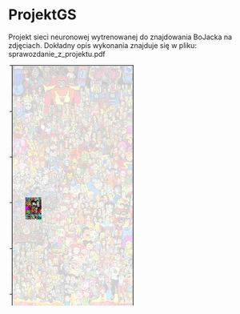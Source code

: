 # ProjektGS

Projekt sieci neuronowej wytrenowanej do znajdowania BoJacka na zdjęciach.
Dokładny opis wykonania znajduje się w pliku: sprawozdanie_z_projektu.pdf

![Example](B1.jpg)
